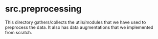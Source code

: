 # src.preprocessing

This directory gathers/collects the utils/modules that we have used to preprocess the data. It also has data augmentations that we implemented from scratch.
